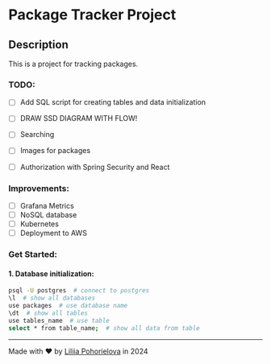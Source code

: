 # Package Tracker Project

## Description
This is a project for tracking packages.

### TODO:
- [ ] Add SQL script for creating tables and data initialization
- [ ] DRAW SSD DIAGRAM WITH FLOW!
- [ ] Searching
- [ ] Images for packages
- [ ] Authorization with Spring Security and React


### Improvements:
- [ ] Grafana Metrics
- [ ] NoSQL database
- [ ] Kubernetes
- [ ] Deployment to AWS

### Get Started:
#### 1. Database initialization:

```bash
psql -U postgres  # connect to postgres
\l  # show all databases
use packages  # use database name
\dt  # show all tables
use tables_name  # use table
select * from table_name;  # show all data from table
```
---
Made with ❤ by [Liliia Pohorielova](https://github.com/LiliaPohorielova) in 2024
